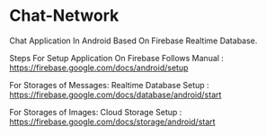 # Chat-Network
Chat Application In Android Based On Firebase Realtime Database.

Steps For Setup Application On Firebase 
Follows Manual : https://firebase.google.com/docs/android/setup 

For Storages of Messages:
Realtime Database Setup : https://firebase.google.com/docs/database/android/start

For Storages of Images:
Cloud Storage Setup : https://firebase.google.com/docs/storage/android/start

